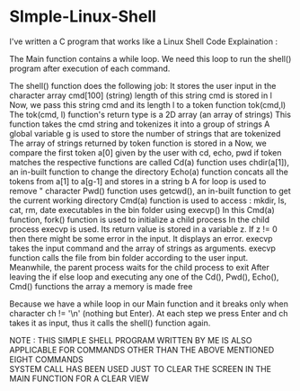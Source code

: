 # SImple-Linux-Shell
I've written a C program that works like a Linux Shell
Code Explaination :

The Main function contains a while loop.
We need this loop to run the shell() program after execution of each command.

The shell() function does the following job:
	It stores the user input in the character array cmd[100] (string)
	length of this string cmd is stored in l
	Now, we pass this string cmd and its length l to a token function tok(cmd,l)
		The tok(cmd, l) function's return type is a 2D array (an array of strings)
		This function takes the cmd string and tokenizes it into a group of strings
		A global variable g is used to store the number of strings that are tokenized
	The array of strings returned by token function is stored in a
	Now, we compare the first token a[0] given by the user with cd, echo, pwd
	if token matches the respective functions are called
		Cd(a) function uses chdir(a[1]), an in-built function to change the directory
		Echo(a) function concats all the tokens from a[1] to a[g-1] and stores in a string b
			A for loop is used to remove " character 
		Pwd() function uses getcwd(), an in-built function to get the current working directory
		Cmd(a) function is used to access : mkdir, ls, cat, rm, date executables in the bin folder using execvp()
			In this Cmd(a) function, fork() function is used to initialize a child process
			In the child process execvp is used. Its return value is stored in a variable z.
			If z != 0 then there might be some error in the input. It displays an error.
			execvp takes the input command and the array of strings as arguments.
			execvp function calls the file from bin folder according to the user input.
			Meanwhile, the parent process waits for the child process to exit
	After leaving the if else loop and executing any one of the Cd(), Pwd(), Echo(), Cmd() functions the array a memory is made free
	
Because we have a while loop in our Main function and it breaks only when character ch != '\n' (nothing but Enter).
At each step we press Enter and ch takes it as input, thus it calls the shell() function again.


NOTE : THIS SIMPLE SHELL PROGRAM WRITTEN BY ME IS ALSO APPLICABLE FOR COMMANDS OTHER THAN THE ABOVE MENTIONED EIGHT COMMANDS  
	SYSTEM CALL HAS BEEN USED JUST TO CLEAR THE SCREEN IN THE MAIN FUNCTION FOR A CLEAR VIEW
